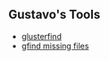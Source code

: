 Gustavo's Tools
---------------

-  [glusterfind](./glusterfind.md)
-  [gfind missing files](./gfind_missing_files.md)